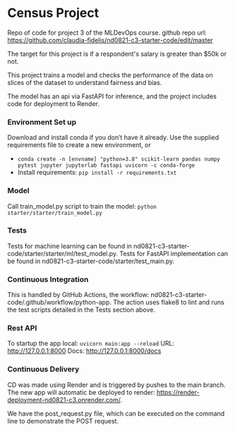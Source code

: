 # Census Project

Repo of code for project 3 of the MLDevOps course.
github repo url: https://github.com/claudia-fidelis/nd0821-c3-starter-code/edit/master

The target for this project is if a respondent's salary is greater than $50k or not.

This project trains a model and checks the performance of the data on slices of the dataset to understand fairness and bias.

The model has an api via FastAPI for inference, and the project includes code for deployment to Render.


### Environment Set up

Download and install conda if you don’t have it already.
Use the supplied requirements file to create a new environment, or
* `conda create -n [envname] "python=3.8" scikit-learn pandas numpy pytest jupyter jupyterlab fastapi uvicorn -c conda-forge`
* Install requirements: `pip install -r requirements.txt`


### Model

Call train_model.py script to train the model: 
`python starter/starter/train_model.py`


### Tests

Tests for machine learning can be found in nd0821-c3-starter-code/starter/starter/ml/test_model.py.
Tests for FastAPI implementation can be found in nd0821-c3-starter-code/starter/test_main.py.


### Continuous Integration

This is handled by GitHub Actions, the workflow: nd0821-c3-starter-code/.github/workflow/python-app.
The action uses flake8 to lint and runs the test scripts detailed in the Tests section above.


### Rest API
To startup the app local: 
`uvicorn main:app --reload`
URL: http://127.0.0.1:8000
Docs: http://127.0.0.1:8000/docs


### Continuous Delivery
CD was made using Render and is triggered by pushes to the main branch. 
The new app will automatic be deployed to render: https://render-deployment-nd0821-c3.onrender.com/.

We have the post_request.py file, which can be executed on the command line to demonstrate the POST request.
